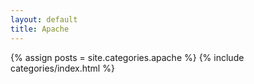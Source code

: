 ```yaml
---
layout: default
title: Apache
---
```

{% assign posts = site.categories.apache %}
{% include categories/index.html %}
